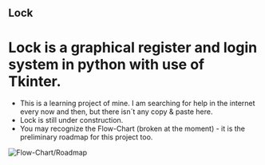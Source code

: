 ## Lock
# Lock is a graphical register and login system in python with use of Tkinter. 

- This is a learning project of mine. I am searching for help in the internet every now and then, but there isn´t any copy & paste here.
- Lock is still under construction.
- You may recognize the Flow-Chart (broken at the moment) - it is the preliminary roadmap for this project too.

![Flow-Chart/Roadmap](image!(https://user-images.githubusercontent.com/103225580/162859131-90293a7d-7fa3-4ba5-a945-83554ddbb10d.png).jpg)
